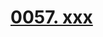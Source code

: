 # [0057. xxx](https://github.com/Tdahuyou/chrome/tree/main/0057.%20xxx)

<!-- region:toc -->

<!-- endregion:toc -->


